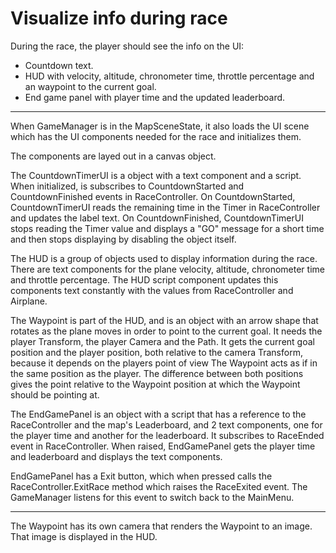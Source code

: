 # Visualize info during race

During the race, the player should see the info on the UI:
- Countdown text.
- HUD with velocity, altitude, chronometer time, throttle percentage and an waypoint to the current goal.
- End game panel with player time and the updated leaderboard.

---

When GameManager is in the MapSceneState, it also loads the UI scene which has the UI components needed for the race and initializes them.

The components are layed out in a canvas object.

The CountdownTimerUI is a object with a text component and a script.
When initialized, is subscribes to CountdownStarted and CountdownFinished events in RaceController.
On CountdownStarted, CountdownTimerUI reads the remaining time in the Timer in RaceController and updates the label text.
On CountdownFinished, CountdownTimerUI stops reading the Timer value and displays a "GO" message for a short time and then stops displaying by disabling the object itself.

The HUD is a group of objects used to display information during the race.
There are text components for the plane velocity, altitude, chronometer time and throttle percentage.
The HUD script component updates this components text constantly with the values from RaceController and Airplane.

The Waypoint is part of the HUD, and is an object with an arrow shape that rotates as the plane moves in order to point to the current goal.
It needs the player Transform, the player Camera and the Path.
It gets the current goal position and the player position, both relative to the camera Transform, because it depends on the players point of view
The Waypoint acts as if in the same position as the player.
The difference between both positions gives the point relative to the Waypoint position at which the Waypoint should be pointing at.

The EndGamePanel is an object with a script that has a reference to the RaceController and the map's Leaderboard, and 2 text components, one for the player time and another for the leaderboard.
It subscribes to RaceEnded event in RaceController.
When raised, EndGamePanel gets the player time and leaderboard and displays the text components.

EndGamePanel has a Exit button, which when pressed calls the RaceController.ExitRace method which raises the RaceExited event.
The GameManager listens for this event to switch back to the MainMenu.

---

The Waypoint has its own camera that renders the Waypoint to an image. That image is displayed in the HUD.